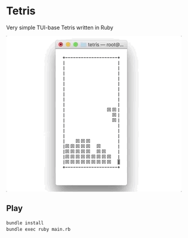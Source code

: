 # Tetris

Very simple TUI-base Tetris written in Ruby

![demo1](demo_images/demo1.gif)

## Play

```bash
bundle install
bundle exec ruby main.rb
```